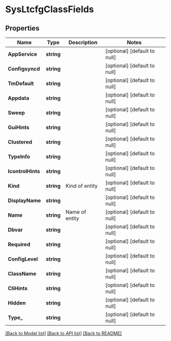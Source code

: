 # SysLtcfgClassFields

## Properties
Name | Type | Description | Notes
------------ | ------------- | ------------- | -------------
**AppService** | **string** |  | [optional] [default to null]
**Configsyncd** | **string** |  | [optional] [default to null]
**TmDefault** | **string** |  | [optional] [default to null]
**Appdata** | **string** |  | [optional] [default to null]
**Sweep** | **string** |  | [optional] [default to null]
**GuiHints** | **string** |  | [optional] [default to null]
**Clustered** | **string** |  | [optional] [default to null]
**TypeInfo** | **string** |  | [optional] [default to null]
**IcontrolHints** | **string** |  | [optional] [default to null]
**Kind** | **string** | Kind of entity | [optional] [default to null]
**DisplayName** | **string** |  | [optional] [default to null]
**Name** | **string** | Name of entity | [optional] [default to null]
**Dbvar** | **string** |  | [optional] [default to null]
**Required** | **string** |  | [optional] [default to null]
**ConfigLevel** | **string** |  | [optional] [default to null]
**ClassName** | **string** |  | [optional] [default to null]
**CliHints** | **string** |  | [optional] [default to null]
**Hidden** | **string** |  | [optional] [default to null]
**Type_** | **string** |  | [optional] [default to null]

[[Back to Model list]](../README.md#documentation-for-models) [[Back to API list]](../README.md#documentation-for-api-endpoints) [[Back to README]](../README.md)


